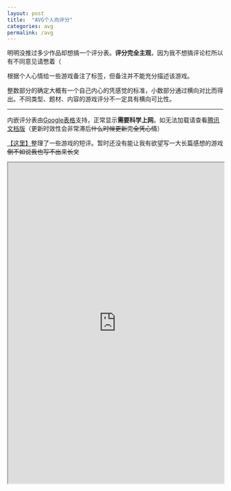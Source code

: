 ```yaml
---
layout: post
title:  "AVG个人向评分"
categories: avg
permalink: /avg
---
```

明明没推过多少作品却想搞一个评分表。**评分完全主观**，因为我不想搞评论栏所以有不同意见请憋着（

根据个人心情给一些游戏备注了标签，但备注并不能充分描述该游戏。

整数部分的确定大概有一个自己内心的凭感觉的标准，小数部分通过横向对比而得出。不同类型、题材、内容的游戏评分不一定具有横向可比性。

---
内嵌评分表由[Google表格](https://docs.google.com/spreadsheets/d/1fDHvHhN6lrn3G-G7En0tdUHuTllaTrtYf7M7UE7jKh0/edit#gid=1237096488)支持，正常显示**需要科学上网**。如无法加载请查看[腾讯文档版](https://docs.qq.com/sheet/DUlBaRFB0S3JqUlVJ?tab=BB08J2)（更新时效性会非常滞后~~什么时候更新完全凭心情~~）

[【这里】](https://izumimorin.xyz/avg/comment)整理了一些游戏的短评。暂时还没有能让我有欲望写一大长篇感想的游戏~~倒不如说我也写不出来长文~~

<iframe height="750" width="100%" src="https://docs.google.com/spreadsheets/d/e/2PACX-1vQi-BLEn-vMtMNNj2bPFZ0ChXSVLCW7D3e49ZUeYHRw4FPrrA1R1AaZoaE95oRwruXZF9sOO0Mxr61t/pubhtml?widget=true&amp;headers=false"></iframe>
